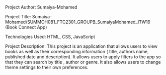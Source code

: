 Project Author:  Sumaiya-Mohamed

Project Title:  Sumaiya-Mohamed/SUMMOH081_FTC2301_GROUPB_SumaiyaMohamed_ITW19
  (Book Connect App)

Technologies Used: HTML, CSS, JavaScript

Project Description:
  This project is an application that allows users to view books as well as their corresponding information ( title, authors name, published date and  description).
It allows users to apply filters to the app so that they can search by title , author or genre.
It also allows users to change theme settings to their own preferences.
